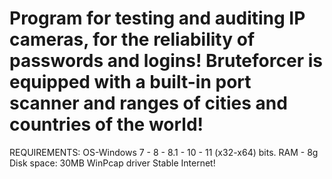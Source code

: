 # Program for testing and auditing IP cameras, for the reliability of passwords and logins! Bruteforcer is equipped with a built-in port scanner and ranges of cities and countries of the world!  
REQUIREMENTS:
OS-Windows 7 - 8 - 8.1 - 10 - 11 (x32-x64) bits.
RAM - 8g
Disk space: 30MB
WinPcap driver
Stable Internet!

